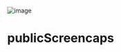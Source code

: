 ![image](https://github.com/jsa2/publicScreencaps/assets/58001986/05f16921-5a2e-4df9-b733-1cf1f77e7b17)
# publicScreencaps


